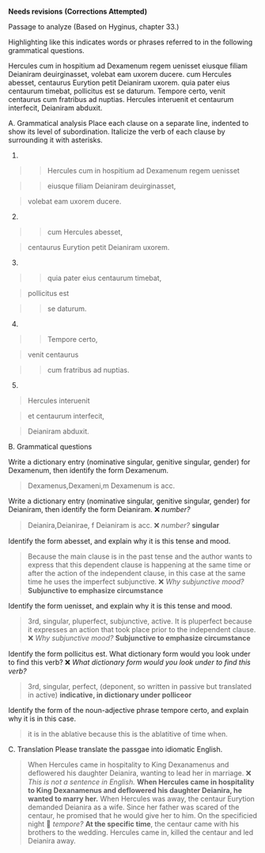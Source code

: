**Needs revisions** 
**(Corrections Attempted)**

Passage to analyze
(Based on Hyginus, chapter 33.)

Highlighting like this indicates words or phrases referred to in the following grammatical questions.

Hercules cum in hospitium ad Dexamenum regem uenisset eiusque filiam Deianiram deuirginasset, volebat eam uxorem ducere. 
cum Hercules abesset, centaurus Eurytion petit Deianiram uxorem. quia pater eius centaurum timebat, pollicitus est se daturum.
Tempore certo, venit centaurus cum fratribus ad nuptias. Hercules interuenit et centaurum interfecit, Deianiram abduxit.

A. Grammatical analysis
Place each clause on a separate line, indented to show its level of subordination. Italicize the verb of each clause by surrounding it with asterisks.

1.
>> Hercules cum in hospitium ad Dexamenum regem uenisset

>> eiusque filiam Deianiram deuirginasset, 

> volebat eam uxorem ducere.


2.
>>cum Hercules abesset,

>centaurus Eurytion petit Deianiram uxorem.

3.
>>quia pater eius centaurum timebat, 

>pollicitus est 

>>se daturum.

4.
>>Tempore certo,

>venit centaurus 

>>cum fratribus ad nuptias.

5.
>Hercules interuenit

>et centaurum interfecit, 

>Deianiram abduxit.

B. Grammatical questions

Write a dictionary entry (nominative singular, genitive singular, gender) for Dexamenum, then identify the form Dexamenum.

>Dexamenus,Dexameni,m Dexamenum is acc.

Write a dictionary entry (nominative singular, genitive singular, gender) for Deianiram, then identify the form Deianiram. ❌ *number?*

>Deianira,Deianirae, f Deianiram is acc. ❌ *number?*
**singular**

Identify the form abesset, and explain why it is this tense and mood.

> Because the main clause is in the past tense and the author wants to express that this dependent clause is happening at the same time or after the action of the independent clause, in this case at the same time he uses the imperfect subjunctive.  ❌ *Why subjunctive mood?*
**Subjunctive to emphasize circumstance**

Identify the form uenisset, and explain why it is this tense and mood.

> 3rd, singular, pluperfect, subjunctive, active. It is pluperfect because it expresses an action that took place prior to the independent clause. ❌ *Why subjunctive mood?*
>**Subjunctive to emphasize circumstance**


Identify the form pollicitus est. What dictionary form would you look under to find this verb?  ❌ *What dictionary form would you look under to find this verb?*

> 3rd, singular, perfect, (deponent, so written in passive but translated in active) **indicative, in dictionary under polliceor**

Identify the form of the noun-adjective phrase tempore certo, and explain why it is in this case.

>  it is in the ablative because this is the ablatitive of time when.

C. Translation
Please translate the passgae into idiomatic English.

> When Hercules came in hospitality to King Dexanamenus and deflowered his daughter Deianira, wanting to lead her in marriage.  ❌ *This is not a sentence in English.* **When Hercules came in hospitality to King Dexanamenus and deflowered his daughter Deianira, he wanted to marry her.**
When Hercules was away, the centaur Eurytion demanded Deianira as a wife. Since her father was scared of the centaur, he promised that he would give her to him.
On the specificied night 🤔 *tempore?* **At the specific time**, the centaur came with his brothers to the wedding. Hercules came in, killed the centaur and led Deianira away.

